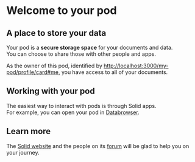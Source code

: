 # Welcome to your pod

## A place to store your data
Your pod is a **secure storage space** for your documents and data.
<br>
You can choose to share those with other people and apps.

As the owner of this pod,
identified by <a href="http://localhost:3000/my-pod/profile/card#me">http://localhost:3000/my-pod/profile/card#me</a>,
you have access to all of your documents.

## Working with your pod
The easiest way to interact with pods
is through Solid apps.
<br>
For example,
you can open your pod in [Databrowser](https://solidos.github.io/mashlib/dist/browse.html?uri=http://localhost:3000/my-pod/).

## Learn more
The [Solid website](https://solidproject.org/)
and the people on its [forum](https://forum.solidproject.org/)
will be glad to help you on your journey.
